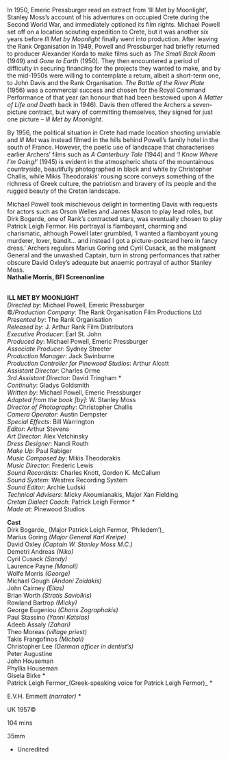 
In 1950, Emeric Pressburger read an extract from ‘Ill Met by Moonlight’, Stanley Moss’s account of his adventures on occupied Crete during the Second World War, and immediately optioned its film rights. Michael Powell set off on a location scouting expedition to Crete, but it was another six years before _Ill Met by Moonlight_ finally went into production. After leaving the Rank Organisation in 1949, Powell and Pressburger had briefly returned to producer Alexander Korda to make films such as _The Small Back Room_ (1949) and _Gone to Earth_ (1950). They then encountered a period of difficulty in securing financing for the projects they wanted to make, and by the mid-1950s were willing to contemplate a return, albeit a short-term one, to John Davis and the Rank Organisation. _The Battle of the River Plate_ (1956) was a commercial success and chosen for the Royal Command Performance of that year (an honour that had been bestowed upon _A Matter of Life and Death_ back in 1946). Davis then offered the Archers a seven-picture contract, but wary of committing themselves, they signed for just one picture – _Ill Met by Moonlight_.

By 1956, the political situation in Crete had made location shooting unviable and _Ill Met_ was instead filmed in the hills behind Powell’s family hotel in the south of France. However, the poetic use of landscape that characterises earlier Archers’ films such as _A Canterbury Tale_ (1944) and _‘I Know Where I’m Going!’_ (1945) is evident in the atmospheric shots of the mountainous countryside, beautifully photographed in black and white by Christopher Challis, while Mikis Theodorakis’ rousing score conveys something of the richness of Greek culture, the patriotism and bravery of its people and the rugged beauty of the Cretan landscape.

Michael Powell took mischievous delight in tormenting Davis with requests for actors such as Orson Welles and James Mason to play lead roles, but Dirk Bogarde, one of Rank’s contracted stars, was eventually chosen to play Patrick Leigh Fermor. His portrayal is flamboyant, charming and charismatic, although Powell later grumbled, ‘I wanted a flamboyant young murderer, lover, bandit... and instead I got a picture-postcard hero in fancy dress.’ Archers regulars Marius Goring and Cyril Cusack, as the malignant General and the unwashed Captain, turn in strong performances that rather obscure David Oxley’s adequate but anaemic portrayal of author Stanley Moss.  
**Nathalie Morris, BFI Screenonline**
<br><br>

**ILL MET BY MOONLIGHT**  
_Directed by_: Michael Powell, Emeric Pressburger  
©_/Production Company_:  The Rank Organisation Film Productions Ltd  
_Presented by_: The Rank Organisation  
_Released by_: J. Arthur Rank Film Distributors  
_Executive Producer_: Earl St. John  
_Produced by_: Michael Powell, Emeric Pressburger  
_Associate Producer_: Sydney Streeter  
_Production Manager_: Jack Swinburne  
_Production Controller for Pinewood Studios_:  Arthur Alcott  
_Assistant Director_: Charles Orme  
_3rd Assistant Director_: David Tringham *  
_Continuity_: Gladys Goldsmith  
_Written by_: Michael Powell, Emeric Pressburger  
_Adapted from the book [by]_: W. Stanley Moss  
_Director of Photography_: Christopher Challis  
_Camera Operator_: Austin Dempster  
_Special Effects_: Bill Warrington  
_Editor_: Arthur Stevens  
_Art Director_: Alex Vetchinsky  
_Dress Designer_: Nandi Routh  
_Make Up_: Paul Rabiger  
_Music Composed by_: Mikis Theodorakis  
_Music Director_: Frederic Lewis  
_Sound Recordists_: Charles Knott,  Gordon K. McCallum  
_Sound System_: Westrex Recording System  
_Sound Editor_: Archie Ludski  
_Technical Advisers_: Micky Akoumianakis,  Major Xan Fielding  
_Cretan Dialect Coach_: Patrick Leigh Fermor *  
_Made at_: Pinewood Studios

**Cast**  
Dirk Bogarde_  (Major Patrick Leigh Fermor, ‘Philedem’)_  
Marius Goring _(Major General Karl Kreipe)_  
David Oxley _(Captain W. Stanley Moss M.C.)_  
Demetri Andreas _(Niko)_  
Cyril Cusack _(Sandy)_  
Laurence Payne _(Manoli)_  
Wolfe Morris _(George)_  
Michael Gough _(Andoni Zoidakis)_  
John Cairney _(Elias)_  
Brian Worth _(Stratis Saviolkis)_  
Rowland Bartrop _(Micky)_  
George Eugeniou _(Charis Zographakis)_  
Paul Stassino _(Yanni Katsias)_  
Adeeb Assaly _(Zahari)_  
Theo Moreas _(village priest)_  
Takis Frangofinos _(Michali)_  
Christopher Lee _(German officer in dentist’s)_  
Peter Augustine  
John Houseman  
Phyllia Houseman  
Gisela Birke  *  
Patrick Leigh Fermor_(Greek-speaking voice for Patrick Leigh Fermor)_ *

E.V.H. Emmett _(narrator)_ *

UK 1957©

104 mins

35mm

* Uncredited
<!--stackedit_data:
eyJoaXN0b3J5IjpbNzcwNTI2MjcxXX0=
-->